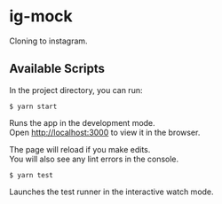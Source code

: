 # ig-mock

Cloning to instagram.

## Available Scripts

In the project directory, you can run:

```shell script
$ yarn start
```

Runs the app in the development mode.\
Open [http://localhost:3000](http://localhost:3000) to view it in the browser.

The page will reload if you make edits.\
You will also see any lint errors in the console.

```shell script
$ yarn test
```

Launches the test runner in the interactive watch mode.
